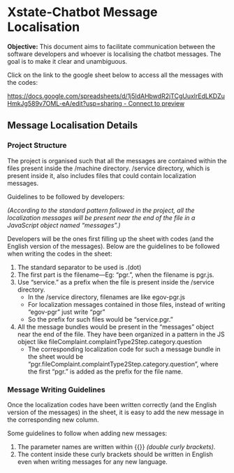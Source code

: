 # Xstate-Chatbot Message Localisation

**Objective:** This document aims to facilitate communication between the software developers and whoever is localising the chatbot messages. The goal is to make it clear and unambiguous.

Click on the link to the google sheet below to access all the messages with the codes:

[<img src="https://developers.google.com/drive/images/drive_icon.png" alt="" data-size="line">https://docs.google.com/spreadsheets/d/1j5ldAHbwdR2jTCgUuxlrEdLKDZuHmkJg589v7OML-eA/edit?usp=sharing - Connect to preview](https://docs.google.com/spreadsheets/d/1j5ldAHbwdR2jTCgUuxlrEdLKDZuHmkJg589v7OML-eA/edit?usp=sharing)

## Message Localisation Details

### Project Structure

The project is organised such that all the messages are contained within the files present inside the /machine directory. /service directory, which is present inside it, also includes files that could contain localization messages.

Guidelines to be followed by developers:

_(According to the standard pattern followed in the project, all the localization messages will be present near the end of the file in a JavaScript object named “messages”.)_

Developers will be the ones first filling up the sheet with codes (and the English version of the messages). Below are the guidelines to be followed when writing the codes in the sheet:

1. The standard separator to be used is .(dot)
2. The first part is the filename—Eg: “pgr.”, when the filename is pgr.js.
3. Use “service.” as a prefix when the file is present inside the /service directory.
   * In the /service directory, filenames are like egov-pgr.js
   * For localization messages contained in those files, instead of writing “egov-pgr” just write “pgr”
   * So the prefix for such files would be “service.pgr.”
4. All the message bundles would be present in the “messages” object near the end of the file. They have been organized in a pattern in the JS object like fileComplaint.complaintType2Step.category.question
   * The corresponding localization code for such a message bundle in the sheet would be “pgr.fileComplaint.complaintType2Step.category.question”, where the first “pgr.” is added as the prefix for the file name.

### Message Writing Guidelines <a href="#guidelines-for-writing-messages" id="guidelines-for-writing-messages"></a>

Once the localization codes have been written correctly (and the English version of the messages) in the sheet, it is easy to add the new message in the corresponding new column.&#x20;

Some guidelines to follow when adding new messages:

1. The parameter names are written within \{{\}} _(double curly brackets)._
2. The content inside these curly brackets should be written in English even when writing messages for any new language.

